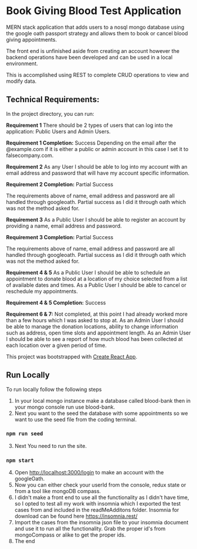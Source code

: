 # Book Giving Blood Test Application

MERN stack application that adds users to a nosql mongo database using the google oath passport strategy and allows them to book or cancel blood giving appointments.

The front end is unfinished aside from creating an account however the backend operations have been developed and can be used in a local environment.

This is accomplished using REST to complete CRUD operations to view and modify data.


## Technical Requirements:

In the project directory, you can run:

**Requirement 1**
 There should be 2 types of users that can log into the application: Public Users and Admin Users.

**Requirement 1 Completion:** Success
Depending on the email after the @example.com if it is either a public or admin account in this case I set it to falsecompany.com. 

**Requirement 2**
As any User I should be able to log into my account with an email address and password that will have my account specific information.

**Requirement 2 Completion:** Partial Success

The requirements above of name, email address and password are all handled through googleoath.
Partial success as I did it through oath which was not the method asked for.

**Requirement 3**
 As a Public User I should be able to register an account by providing a name, email address and password.

**Requirement 3 Completion:** Partial Success

The requirements above of name, email address and password are all handled through googleoath.
Partial success as I did it through oath which was not the method asked for.

**Requirement 4 & 5** 
As a Public User I should be able to schedule an appointment to donate blood at a location of my choice selected from a list of available dates and times.
As a Public User I should be able to cancel or reschedule my appointments.

**Requirement 4 & 5 Completion:** Success

**Requirement 6 & 7:** Not completed, at this point I had already worked more than a few hours which I was asked to stop at.
As an Admin User I should be able to manage the donation locations, ability to change information such as address, open time slots and appointment length.
As an Admin User I should be able to see a report of how much blood has been collected at each location over a given period of time.

This project was bootstrapped with [Create React App](https://github.com/facebook/create-react-app).

## Run Locally

To run locally follow the following steps

1. In your local mongo instance make a database called blood-bank then in your mongo console run use blood-bank.
2. Next you want to the seed the database with some appointments so we want to use the seed file from the coding terminal.

### `npm run seed`

3. Next You need to run the site.

### `npm start`

4. Open [http://localhost:3000/login](http://localhost:3000/login) to make an account with the googleOath.
5. Now you can either check your userId from the console, redux state or from a tool like mongoDB compass.
6. I didn't make a front end to use all the functionality as I didn't have time, so I opted to test all my work with insomnia which I exported the test cases from and included in the readMeAdditons folder. Insomnia for download can be found here https://insomnia.rest/
7. Import the cases from the insomnia json file to your insomnia document and use it to run all the functionality. Grab the proper id's from mongoCompass or alike to get the proper ids.
8. The end 



